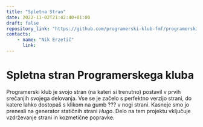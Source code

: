 ```yaml
---
title: "Spletna Stran"
date: 2022-11-02T21:42:40+01:00
draft: false
repository_link: "https://github.com/programerski-klub-fmf/programerski-klub-fmf.github.io"
contacts:
    - name: "Nik Erzetič"
      link: 
---
```


# Spletna stran Programerskega kluba

Programerski klub je svojo stran (na kateri si trenutno) postavil v prvih srečanjih svojega delovanja. Vse se je začelo s perfektno verzijo strani, do katere lahko dostopaš s klikom na gumb ??? v nogi strani. Kasneje smo jo prenesli na generator statičnih strani *Hugo*. Delo na tem projektu vključuje vzdrževanje strani in kozmetične popravke. 